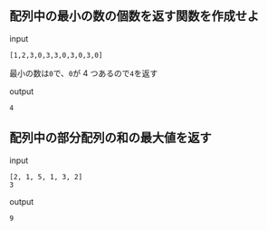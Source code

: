 ## 配列中の最小の数の個数を返す関数を作成せよ

input

```
[1,2,3,0,3,3,0,3,0,3,0]
```

最小の数は`0`で、`0`が 4 つあるので`4`を返す

output

```
4
```

## 配列中の部分配列の和の最大値を返す

input

```
[2, 1, 5, 1, 3, 2]
3
```

output

```
9
```
